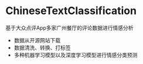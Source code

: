 # ChineseTextClassification
基于大众点评App多家广州餐厅的评论数据进行情感分析
  - 数据从开源网站下载
  - 数据清洗、转换、打标签
  - 多种机器学习模型以及深度学习模型进行情感分类预测
